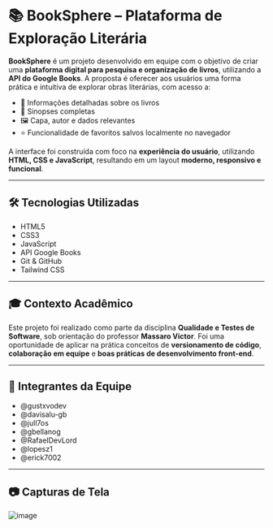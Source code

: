 # 📚 BookSphere – Plataforma de Exploração Literária

**BookSphere** é um projeto desenvolvido em equipe com o objetivo de criar uma **plataforma digital para pesquisa e organização de livros**, utilizando a **API do Google Books**. A proposta é oferecer aos usuários uma forma prática e intuitiva de explorar obras literárias, com acesso a:

- 📖 Informações detalhadas sobre os livros  
- 📝 Sinopses completas  
- 🖼️ Capa, autor e dados relevantes  
- ⭐ Funcionalidade de favoritos salvos localmente no navegador

A interface foi construída com foco na **experiência do usuário**, utilizando **HTML, CSS e JavaScript**, resultando em um layout **moderno, responsivo e funcional**.

---

## 🛠 Tecnologias Utilizadas

- HTML5  
- CSS3  
- JavaScript  
- API Google Books  
- Git & GitHub
- Tailwind CSS

---

## 🎓 Contexto Acadêmico

Este projeto foi realizado como parte da disciplina **Qualidade e Testes de Software**, sob orientação do professor **Massaro Victor**. Foi uma oportunidade de aplicar na prática conceitos de **versionamento de código**, **colaboração em equipe** e **boas práticas de desenvolvimento front-end**.

---

## 👥 Integrantes da Equipe

- @gustxvodev  
- @davisalu-gb
- @jull7os
- @gbellanog 
- @RafaelDevLord
- @lopesz1
- @erick7002

---

## 📷 Capturas de Tela

![image](https://github.com/user-attachments/assets/9653f5f8-6e0f-46db-b85c-dbdb0429fbb6)


